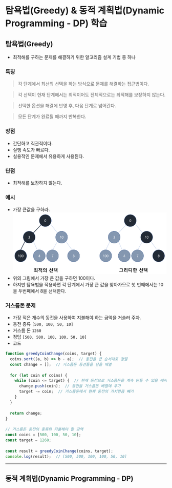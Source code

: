 # 탐욕법(Greedy) & 동적 계획법(Dynamic Programming - DP) 학습

## 탐욕법(Greedy)

- 최적해를 구하는 문제를 해결하기 위한 알고리즘 설계 기법 중 하나

### 특징

> 각 단계에서 최선의 선택을 하는 방식으로 문제를 해결하는 접근법이다.

> 각 선택이 현재 단계에서는 최적이어도 전체적으로는 최적해를 보장하지 않는다.

> 선택한 옵션을 해결에 반영 후, 다음 단계로 넘어간다.

> 모든 단계가 완료될 때까지 반복한다.

### 장점

- 간단하고 직관적이다.
- 실행 속도가 빠르다.
- 실용적인 문제에서 유용하게 사용된다.

### 단점

- 최적해를 보장하지 않는다.

### 예시

- 가장 큰값을 구하라.
  ![greedy](./img/greedy.png)
- 위의 그림에서 가장 큰 값을 구하면 100이다.
- 하지만 탐욕법을 적용하면 각 단계에서 가장 큰 값을 찾아가므로 첫 번째에서는 10을 두번째에서 8을 선택한다.

### 거스름돈 문제

- 가장 적은 개수의 동전을 사용하여 지불해야 하는 금액을 거슬러 주자.
- 동전 종류 `[500, 100, 50, 10]`
- 거스름 돈 `1260`
- 정답 `[500, 500, 100, 100, 50, 10]`
- 코드
```javascript
function greedyCoinChange(coins, target) {
  coins.sort((a, b) => b - a);  // 동전을 큰 순서대로 정렬
  const change = [];  // 거스름돈 동전들을 담을 배열

  for (let coin of coins) {
    while (coin <= target) {  // 현재 동전으로 거스름돈을 계속 만들 수 있을 때까지 반복
      change.push(coin);  // 동전을 거스름돈 배열에 추가
      target -= coin;  // 거스름돈에서 현재 동전의 가치만큼 빼기
    }
  }

  return change;
}

// 거스름돈 동전의 종류와 지불해야 할 금액
const coins = [500, 100, 50, 10];
const target = 1260;

const result = greedyCoinChange(coins, target);
console.log(result);  // [500, 500, 100, 100, 50, 10]
```

---

## 동적 계획법(Dynamic Programming - DP)
